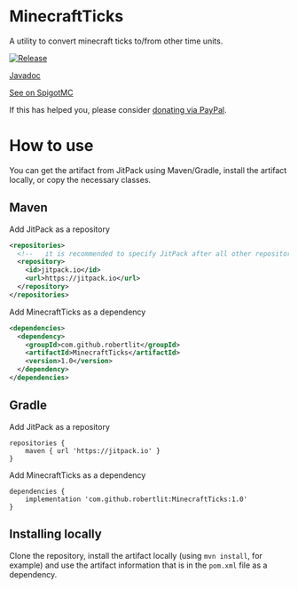 # MinecraftTicks

A utility to convert minecraft ticks to/from other time units.

[![Release](https://jitpack.io/v/robertlit/MinecraftTicks.svg)](https://jitpack.io/#robertlit/MinecraftTicks)

[Javadoc](https://javadoc.jitpack.io/com/github/robertlit/MinecraftTicks/latest/javadoc/)

[See on SpigotMC](https://www.spigotmc.org/threads/a-utility-to-convert-minecraft-ticks-to-from-other-time-units.460621/)

If this has helped you, please consider [donating via PayPal](https://www.paypal.me/robertlitmc).

# How to use
You can get the artifact from JitPack using Maven/Gradle, install the artifact locally, or copy the necessary classes.

## Maven
Add JitPack as a repository
``` xml
<repositories>
  <!--   it is recommended to specify JitPack after all other repositories   -->
  <repository>
    <id>jitpack.io</id>
    <url>https://jitpack.io</url>
  </repository>
</repositories>
```
Add MinecraftTicks as a dependency
``` xml
<dependencies>
  <dependency>
    <groupId>com.github.robertlit</groupId>
    <artifactId>MinecraftTicks</artifactId>
    <version>1.0</version>
  </dependency>
</dependencies>
```

## Gradle
Add JitPack as a repository
``` 
repositories {
    maven { url 'https://jitpack.io' }
}
```
Add MinecraftTicks as a dependency
```
dependencies {
    implementation 'com.github.robertlit:MinecraftTicks:1.0'
}
```

## Installing locally
Clone the repository, install the artifact locally (using ```mvn install```, for example)
and use the artifact information that is in the ```pom.xml``` file as a dependency.